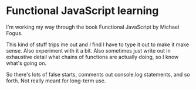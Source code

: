 # Functional JavaScript learning

I'm working my way through the book Functional JavaScript by Michael Fogus.

This kind of stuff trips me out and I find I have to type it out to make it make sense. Also experiment with it a bit. Also sometimes just write out in exhaustive detail what chains of functions are actually doing, so I know what's going on.

So there's lots of false starts, comments out console.log statements, and so forth. Not really meant for long-term use.

